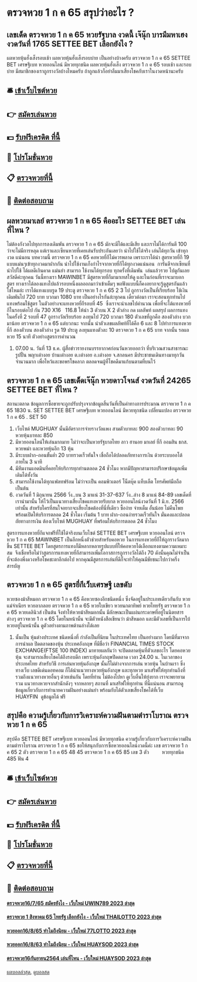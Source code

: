 # ตรวจหวย 1 ก ค 65 สรุปว่าอะไร ?
## เลขเด็ด ตรวจหวย 1 ก ค 65 หวยรัฐบาล งวดนี้ เจ๊นุ๊ก บารมีมหาเฮง งวดวันที่ 1765 SETTEE BET เลือกยังไง ?
ผลหวยหุ้นฮั่งเส็งรอบเช้า
ผลหวยหุ้นฮั่งเส็งรอบบ่าย
เป็นอย่างบ้างครับ ตรวจหวย 1 ก ค 65 SETTEE BET เศรษฐีเบท หวยออนไลน์ มีหวยทุกชนิด ผลหวยหุ้นฮั่งเส็ง ตรวจหวย 1 ก ค 65 รอบเช้า และรอบบ่าย มีสมาชิกของเราถูกรางวัลบ้างไหมครับ ถ้าถูกแล้วก็อย่าลืมมาเสี่ยงโชคกับเราในงวดหน้านะครับ

## 🛎 [เข้าเว็บไซต์หวย](https://bit.ly/3BG5bNw)
## 👉 [สมัครเล่นหวย](https://bit.ly/3BG5bNw)
## 💵 [รับฟรีเครดิต ที่นี้](https://bit.ly/3C3mvgS)
## 👑 [โปรโมชั่นหวย](https://bit.ly/3C3mvgS)
## 📋 [ตรวจหวยที่นี้](https://bit.ly/3C3mvgS)
## 📱 [ติดต่อสอบถาม](https://bit.ly/3C3mvgS)

## ผลหวยมาเลย์ ตรวจหวย 1 ก ค 65 คืออะไร SETTEE BET เล่นที่ไหน ?
ไม่ต้องกังวลไปทุกการลงเดิมพัน ตรวจหวย 1 ก ค 65 มักจะมีได้และมีเสีย และเราไม่ได้การันตี 100 ว่าจะไม่มีการหลุด แต่เราและเซียนหวยที่เคยเล่นรับประกันเลยว่า นำไปใช้ได้จริง เล่นได้ทุกวัน เข้าทุกงวด แน่นอน
บทความนี้ ตรวจหวย 1 ก ค 65 คอหวยยี่กีไม่ควรพลาด เพราะเราได้นำ สูตรหวยยี่กี 19 แบบแม่นๆเข้าทุกงวดมาฝากกัน นำไปใช้งานเก็งกำไรจากหวยยี่กีได้ทุกงวดแน่นอน  การันตีจากเซียนที่นำไปใช้ ได้ผลดีเกินคาด แม่นยำ สามารถ ใช้งานได้ทุกรอบ ทุกครั้งที่เดิมพัน  เล่นแล้วรวย ไปดูกันเลย
สวัสดีค่ะทุกคน วันนี้ทางเรา MAWINBET มีสูตรหวยยี่กีมามาเทสให้ดู และในก่อนที่เราจะมาบอกสูตร ทางเราได้ลองแทงไปแล้วรอบหนึ่งผลออกมาว่าเข้าเต็มๆ พอฟังแบบนี้ก็คงอยากจะรู้ดูสูตรกันแล้วใช่ไหมล่ะ เราได้แทงแบบรูด 19 ประตู ตรวจหวย 1 ก ค 65 2 3 ไป ถูกรางวัลเป็นที่เรียบร้อย ใช้เงินเดิมพันไป 720 บาท บวกมา 1080 บาท เป็นอย่างไรกันล่ะทุกคน
เดี๋ยวต่อมา เราจะสอนทุกท่านไปแทงพร้อมใช้สูตร ในตัวอย่างจะแทงหวยยี่กีรอบที่ 45  ซึ่งเราจะนำเลขไปคำนวณ เพื่อที่จะได้แทงหวยยี่กีในรอบต่อไป กัน
730 X16   116.8
ให้นำ 3 ตัวบน X 2 ตัวล่าง กด ผลลัพท์
ผลสรุป ผลการแทงในครั้งที่ 2 รอบที่ 47 ถูกรางวัลเรียบร้อย ลงทุนไป 720 บวกมา 180 ตัวเลขที่ถูกคือ สองตัวล่าง บวกมาน้อย ตรวจหวย 1 ก ค 65 แต่บวกนะ
จากนั้น นำตัวเลขผลลัพท์ที่ได้คือ 6 และ 8 ไปทำการแทงหวยยี่กี สองตัวบน สองตัวล่าง รูด 19 ประตู ลงทุนแทงตัวละ 10 ตรวจหวย 1 ก ค 65 บาท จากนั้น รอผลหวย 15 นาที
ตัวอย่างสูตรการคำนวณ
1. 07.00 น. วันที่ 13 ธ.ค. ผู้สื่อข่าวรายงานบรรยากาศก่อนวันหวยออกว่า ที่บริเวณสวนสาธารณะรูปปั้น พญาเต่างอย บ้านเต่างอย ต.เต่างอย อ.เต่างอย จ.สกลนคร มีประชาชนเดินทางมาทุกวันจำนวนมาก เพื่อไหว้และขอพรโชคลาภ ตลอดจนผู้ที่โชคดีมาแก้บนตามที่บนไว้

## ตรวจหวย 1 ก ค 65 เลขเด็ดเจ๊นุ๊ก หวยดาวโจนส์ งวดวันที่ 24265 SETTEE BET ที่ไหน ?
สถานะตลาด
ข้อมูลการซื้อขายจะถูกปรับปรุงจากข้อมูลสิ้นวันที่เป็นค่าทางการประมาณ ตรวจหวย 1 ก ค 65 1830 น.
SET SETTEE BET เศรษฐีเบท หวยออนไลน์ มีหวยทุกชนิด เปลี่ยนแปลง ตรวจหวย 1 ก ค 65 .
SET 50
1. เว็บไซต์ MUGHUAY นั้นมีอัตราการจ่ายรางวัลแพง สามตัวบาทละ 900 สองตัวบาทละ 90 หวยหุ้นบาทละ 850
2. มีหวยออนไลน์ให้เล่นมากมาย ไม่ว่าจะเป็นหวยรัฐบาลไทย ลาว ฮานอย มาเลย์ ยี่กี ออมสิน ธกส. หวยพม่า และหวยหุ้นอีก 13 หุ้น
3. มีระบบฝาก-ถอนขั้นต่ำ 20 บาทรวดเร็วทันใจ เชื่อถือได้ปลอดภัยทางการเงิน ด้วยระบบออโต้ ภายใน 3 นาที
4. มีทีมงานแอดมินที่คอยให้บริการทุกท่านตลอด 24 ชั่วโมง หากมีปัญหาสามารถปรึกษาข้อมูลเพิ่มเติมได้ทั้งวัน
5. สามารถใช้งานได้ทุกแฟลทฟร์อม ไม่ว่าจะเป็น คอมพิวเตอร์ โน็ตบุ๊ค แท็บเล็ต โทรศัพท์มือถือ เป็นต้น
6. งวดวันที่ 1 มิถุนายน 2566 วิ่ง..บน 3 มาแน่ 31-37-637 วิ่ง..ล่าง 8 มาแน่ 84-89 เลขเด็ดที่เรานำมานั้น ให้ไว้เป็นแนวทางเสี่ยงโชคแทงหวยรับบาล หวยออนไลน์งวดวันที่ 1 มิ.ย. 2566 เท่านั้น สำหรับใครที่สนใจอยากจะเสี่ยงโชคต้องที่นี่ที่เดียว ซื้อง่าย จ่ายเต็ม อั้นน้อย ไม่คืนโพย พร้อมเปิดให้บริการตลอด 24 ชั่วโมง เริ่มต้น 1 บาท ฝาก-ถอนง่ายรวดเร็วทันใจ มั่นคงและปลอดถัยทางการเงิน ต้องเว็บไซต์ MUGHUAY ที่พร้อมให้บริการตลอด 24 ชั่วโมง

สูตรการแทงหวยยี่กีแจกฟรีที่ใช้ได้จริงบนเว็บไซต์ SETTEE BET เศรษฐีเบท หวยออนไลน์ ตรวจหวย 1 ก ค 65 MAWINBET เป็นอีกหนึ่งตัวช่วยสำหรับคอหวย ในการแทงหวยยี่กีให้ถูกรางวัลมากขึ้น SETTEE BET โดยสูตรการแทงก็มีหลากหลายรูปแบบที่ให้คอหวยได้เลือกแทงตามความเหมาะสม  จึงเชื่อหรือไม่ว่าสูตรการแทงหวยยี่กีสามารถเพิ่มโอกาสการถูกรางวัลได้ถึง 70 ดังนั้นคุณไม่จำเป็นที่จะต้องพึ่งดวงหรือโชคชะตาอีกต่อไป หากคุณมีสูตรการเล่นที่ดีก็จะทำให้คุณมีชัยชนะไปกว่าครึ่ง
สารบัญ

## ตรวจหวย 1 ก ค 65 สูตรยี่กีเว็บเศรษฐี เลขดับ
หวยซองม้าสีหมอก ตรวจหวย 1 ก ค 65 คือหวยซองอีกชนิดหนึ่ง ซึ่งจัดอยู่ในประเภทเดียวกันกับ หวยแม่จำเนียร หวยลาภลอย ตรวจหวย 1 ก ค 65 หวยใบเขียว หวยนกตาทิพย์ หวยไทยรัฐ ตรวจหวย 1 ก ค 65 หวยเดลินิวส์ เป็นต้น จึงทำให้หวยม้าสีหมอกนั้น มีลักษณะเป็นแผ่นกระดาษที่อยู่ในนิตยสารต่างๆ ตรวจหวย 1 ก ค 65 โดยในหน้านั้น จะมีตัวหนังสือเขียนว่า ม้าสีหมอก และมีตัวเลขที่เป็นการใบ้หวยอยู่ในหน้านั้น ดูตัวอย่างตามภาพด้านล่างได้เลย
1. นั้นเป็น หุ้นต่างประเทศ ชนิดหนึ่งที่ กำลังเป็นที่นิยม ในประเทศไทย เป็นอย่างมาก โดยมีที่มาจาก การนำผล ปิดตลาดของหุ้น ประเทศอังกฤษ ที่มีชื่อว่า FINANCIAL TIMES STOCK EXCHANGE(FTSE 100 INDEX) มาทายผลกันว่า จะปิดตลาดหุ้นที่ตัวเลขอะไร โดยคอหวยหุ้น จะสามารถเสี่ยงโชคได้ถึงรอบดึก เพราะหุ้นอังกฤษปิดตลาด เวลา 24.00 น. ในเวลาของประเทศไทย สำหรับวิธี การเล่นหวยหุ้นอังกฤษ นั้นก็ไม่ต่างจากการเล่น หวยหุ้น ในบ้านเรา ซึ่งทางเว็บ เลขดีเด่นดอทคอม ก็ได้นำแนวทางหวยหุ้นอังกฤษ และทุกหวย มาเสริฟให้ทุกท่านถึงที่ รวมถึงแนวทางหวยอื่นๆ ด้วยเช่นกัน โดยที่ท่าน ไม่ต้องไปหา ดูเว็บอื่นให้ยุ่งยาก เราจะพยายามรวม แนวทางหวยจากสำนักดังๆ จากหลายๆ สถานที่ มาเสริฟให้ทุกท่าน ที่นี่แน่นอน สามารถดูข้อมูลเกี่ยวกับการทำนายความฝันอย่างแม่นยำ พร้อมกับได้ตัวเลขเสี่ยงโชคได้ที่เว็บ HUAYFIN  ดูข้อมูลได้ ฟรี

## สรุปคือ ความรู้เกี่ยวกับการวิเคราะห์ความฝันตามตำราโบราณ ตรวจหวย 1 ก ค 65
สรุปคือ SETTEE BET เศรษฐีเบท หวยออนไลน์ มีหวยทุกชนิด ความรู้เกี่ยวกับการวิเคราะห์ความฝันตามตำราโบราณ ตรวจหวย 1 ก ค 65 ขอให้สนุกกับการซื้อหวยออนไลน์งวดนี้ค่ะ
เลข ตรวจหวย 1 ก ค 65 2 ตัว ตรวจหวย 1 ก ค 65 48 45 ตรวจหวย 1 ก ค 65 85
เลข 3 ตัว         หวยทุกชนิด 485
ฟัน 4

## 🛎 [เข้าเว็บไซต์หวย](https://bit.ly/3BG5bNw)
## 👉 [สมัครเล่นหวย](https://bit.ly/3BG5bNw)
## 💵 [รับฟรีเครดิต ที่นี้](https://bit.ly/3C3mvgS)
## 👑 [โปรโมชั่นหวย](https://bit.ly/3C3mvgS)
## 📋 [ตรวจหวยที่นี้](https://bit.ly/3C3mvgS)
## 📱 [ติดต่อสอบถาม](https://bit.ly/3C3mvgS)

#### [ตรวจหวย16/7/65 สมัครยังไง - เว็บใหม่ UWIN789 2023 ล่าสุด](https://atom.io/themes/ตรวจหวย16765%20สมัครยังไง%20-%20เว็บใหม่%20uwin789%202023%20ล่าสุด)
#### [ตรวจหวย 1 สิงหาคม 65 ไทยรัฐ เลือกยังไง - เว็บใหม่ THAILOTTO 2023 ล่าสุด](https://atom.io/themes/ตรวจหวย%201%20สิงหาคม%2065%20ไทยรัฐ%20เลือกยังไง%20-%20เว็บใหม่%20thailotto%202023%20ล่าสุด)
#### [หวยออก16/8/65 ทำไมถึงนิยม - เว็บใหม่ 77LOTTO 2023 ล่าสุด](https://atom.io/themes/หวยออก16865%20ทำไมถึงนิยม%20-%20เว็บใหม่%2077lotto%202023%20ล่าสุด)
#### [หวยออก16/8/63 ทำไมถึงนิยม - เว็บใหม่ HUAYSOD 2023 ล่าสุด](https://atom.io/themes/หวยออก16863%20ทำไมถึงนิยม%20-%20เว็บใหม่%20huaysod%202023%20ล่าสุด)
#### [ตรวจหวย16กันยายน2564 เล่นที่ไหน - เว็บใหม่ HUAYSOD 2023 ล่าสุด](https://atom.io/themes/ตรวจหวย16กันยายน2564%20เล่นที่ไหน%20-%20เว็บใหม่%20huaysod%202023%20ล่าสุด)

[ผลบอลล่าสุด](https://siamsport.tv "ผลบอลล่าสุด"), [ดูบอลสด](https://siamsport.tv/ดูบอลสด "ดูบอลสด")
